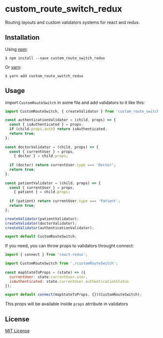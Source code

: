 # custom_route_switch_redux
Routing layouts and custom validators systems for react and redux.

Installation
-----------
Using [npm](https://www.npmjs.com/):

    $ npm install --save custom_route_switch_redux

Or [yarn](https://yarnpkg.com/):

    $ yarn add custom_route_switch_redux

Usage
-----
import `CustomRouteSwitch` in some file and add validators to it like this:
```js
import CustomRouteSwitch, { createValidator } from 'custom_route_switch_redux';

const authenticationValidator = (child, props) => {
  const { isAuthenticated } = props;
  if (child.props.auth) return isAuthenticated;
  return true;
};
    
const doctorValidator = (child, props) => {
  const { currentUser } = props,
    { doctor } = child.props;
   
  if (doctor) return currentUser.type === 'Doctor';
  return true;
};
   
const patientValidator = (child, props) => {
  const { currentUser } = props,
    { patient } = child.props;
   
  if (patient) return currentUser.type === 'Patient';
  return true;
};

createValidator(patientValidator);
createValidator(doctorValidator);
createValidator(authenticationValidator);

export default CustomRouteSwitch;
```  
If you need, you can throw props to validators throught connect:
```js
import { connect } from 'react-redux';

import CustomRouteSwitch from './customRouteSwitch';
    
const mapStateToProps = (state) => ({
  currentUser: state.currentUser.user,
  isAuthenticated: state.currentUser.authenticationStatus
});

export default connect(mapStateToProps, {})(CustomRouteSwitch);
```

This props will be available inside `props` atrribute in validators

License
-------
[MIT License](https://github.com/Warrior109/custom_route_switch_redux/blob/master/LICENSE)
